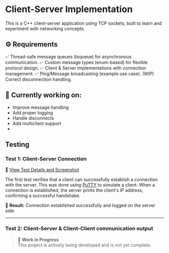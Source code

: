 # Client-Server Implementation

This is a C++ client-server application using TCP sockets, built to learn and experiment with networking concepts.

## ⚙️ Requirements

✅ Thread-safe message queues (tsqueue) for asynchronous communication.
✅ Custom message types (enum-based) for flexible protocol design.
✅ Client & Server implementations with connection management.
✅ Ping/Message broadcasting (example use case).
(WIP) Correct disconnection handling.

## 🔄 Currently working on:
- Improve message handling
- Add proper logging
- Handle disconnects
- Add multiclient support
- 
## Testing

### Test 1: Client-Server Connection

📄 [View Test Details and Screenshot](docs/test1_notes.md)

The first test verifies that a client can successfully establish a connection with the server. This was done using [PuTTY](https://www.putty.org/) to simulate a client. When a connection is established, the server prints the client's IP address, confirming a successful handshake.

🧪 **Result:** Connection established successfully and logged on the server side.

---
### Test 2: Client-Server & Client-Client communication output

> 🚧 **Work in Progress**  
> This project is actively being developed and is not yet complete.

